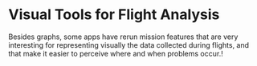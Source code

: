 # Visual Tools for Flight Analysis

Besides graphs, some apps have rerun mission features that are very interesting for representing visually the data collected during flights, and that make it easier to perceive where and when problems occur.!

[](images/9.png)


